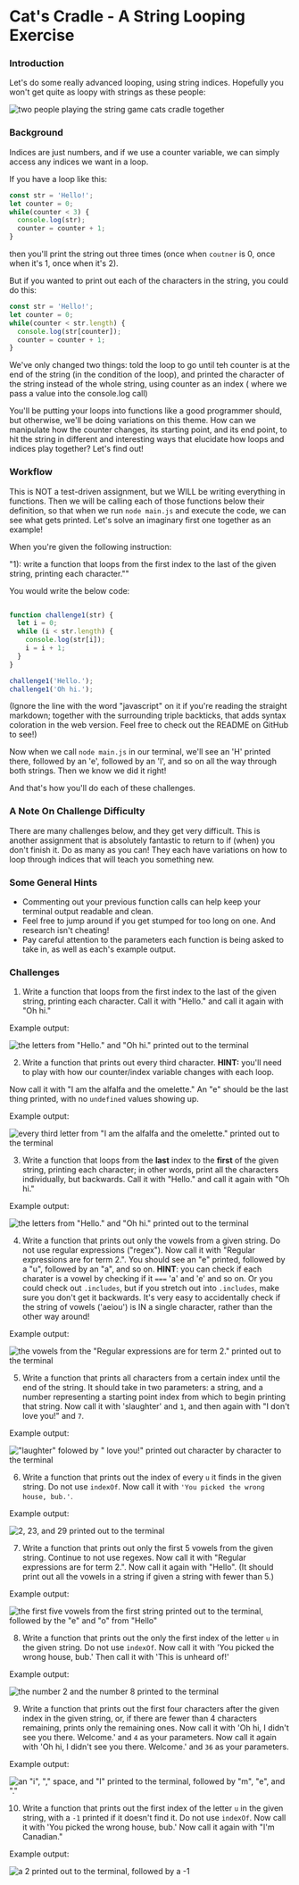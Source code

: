 # Cat's Cradle - A String Looping Exercise

### Introduction

Let's do some really advanced looping, using string indices. Hopefully you won't get quite as loopy with strings as these people:

![two people playing the string game cats cradle together](./assets/cats-cradle.jpg)

### Background

Indices are just numbers, and if we use a counter variable, we can simply access any indices we want in a loop.

If you have a loop like this:

``` javascript
const str = 'Hello!';
let counter = 0;
while(counter < 3) {
  console.log(str);
  counter = counter + 1;
}
```

then you'll print the string out three times (once when `coutner` is 0, once when it's 1, once when it's 2).

But if you wanted to print out each of the characters in the string, you could do this:

``` javascript
const str = 'Hello!';
let counter = 0;
while(counter < str.length) {
  console.log(str[counter]);
  counter = counter + 1;
}
```
We've only changed two things: told the loop to go until teh counter is at the end of the string (in the condition of the loop), and printed the character of the string instead of the whole string, using counter as an index ( where we pass a value into the console.log call)

You'll be putting your loops into functions like a good programmer should, but otherwise, we'll be doing variations on this theme. How can we manipulate how the counter changes, its starting point, and its end point, to hit the string in different and interesting ways that elucidate how loops and indices play together? Let's find out!
### Workflow

This is NOT a test-driven assignment, but we WILL be writing everything in functions. Then we will be calling each of those functions below their definition, so that when we run `node main.js` and execute the code, we can see what gets printed. Let's solve an imaginary first one together as an example!

When you're given the following instruction:

"1): write a function that loops from the first index to the last of the given string, printing each character.""

You would write the below code: 

```javascript

function challenge1(str) {
  let i = 0;
  while (i < str.length) {
    console.log(str[i]);
    i = i + 1;
  }
}

challenge1('Hello.');
challenge1('Oh hi.');
```

(Ignore the line with the word "javascript" on it if you're reading the straight markdown; together with the  surrounding triple backticks, that adds syntax coloration in the web version. Feel free to check out the README on GitHub to see!)

Now when we call `node main.js` in our terminal, we'll see an 'H' printed there, followed by an 'e', followed by an 'l', and so on all the way through both strings. Then we know we did it right!

And that's how you'll do each of these challenges.


### A Note On Challenge Difficulty

There are many challenges below, and they get very difficult. This is another assignment that is absolutely fantastic to return to if (when) you don't finish it. Do as many as you can! They each have variations on how to loop through indices that will teach you something new.


### Some General Hints

* Commenting out your previous function calls can help keep your terminal output readable and clean.
* Feel free to jump around if you get stumped for too long on one. And research isn't cheating!
* Pay careful attention to the parameters each function is being asked to take in, as well as each's example output.


### Challenges

1) Write a function that loops from the first index to the last of the given string, printing each character. Call it with "Hello." and call it again with "Oh hi."

Example output:

![the letters from "Hello." and "Oh hi." printed out to the terminal](./assets/challenge-1.png)

2) Write a function that prints out every third character. **HINT:** you'll need to play with how our counter/index variable changes with each loop.

Now call it with "I am the alfalfa and the omelette." An "e" should be the last thing printed, with no `undefined` values showing up.

Example output:

![every third letter from "I am the alfalfa and the omelette." printed out to the terminal](./assets/challenge-2.png)

3) Write a function that loops from the **last** index to the **first** of the given string, printing each character; in other words, print all the characters individually, but backwards. Call it with "Hello." and call it again with "Oh hi."

Example output:

![the letters from "Hello." and "Oh hi." printed out to the terminal](./assets/challenge-3.png)

4) Write a function that prints out only the vowels from a given string. Do not use regular expressions ("regex"). Now call it with "Regular expressions are for term 2.". You should see an "e" printed, followed by a "u", followed by an "a", and so on. **HINT**: you can check if each charater is a vowel by checking if it `===` 'a' and 'e' and so on. Or you could check out `.includes`, but if you stretch out into `.includes`, make sure you don't get it backwards. It's very easy to accidentally check if the string of vowels ('aeiou') is IN a single character, rather than the other way around!

Example output:

![the vowels from the "Regular expressions are for term 2." printed out to the terminal](./assets/challenge-4.png)

5) Write a function that prints all characters from a certain index until the end of the string. It should take in two parameters: a string, and a number representing a starting point index from which to begin printing that string. Now call it with 'slaughter' and `1`, and then again with "I don't love you!" and `7`.

Example output:

!["laughter" folowed by " love you!" printed out character by character to the terminal](./assets/challenge-5.png)

6) Write a function that prints out the index of every `u` it finds in the given string. Do not use `indexOf`. Now call it with `'You picked the wrong house, bub.'`.

Example output:

![2, 23, and 29 printed out to the terminal](./assets/challenge-6.png)

7) Write a function that prints out only the first 5 vowels from the given string. Continue to not use regexes. Now call it with "Regular expressions are for term 2.". Now call it again with "Hello". (It should print out all the vowels in a string if given a string with fewer than 5.)

Example output:

![the first five vowels from the first string printed out to the terminal, followed by the "e" and "o" from "Hello"](./assets/challenge-7.png)

8) Write a function that prints out the only the first index of the letter `u` in the given string. Do not use `indexOf`. Now call it with 'You picked the wrong house, bub.' Then call it with 'This is unheard of!'

Example output:

![the number 2 and the number 8 printed to the terminal](./assets/challenge-8.png)

9) Write a function that prints out the first four characters after the given index in the given string, or, if there are fewer than 4 characters remaining, prints only the remaining ones. Now call it with 'Oh hi, I didn't see you there. Welcome.' and `4` as your parameters. Now call it again with 'Oh hi, I didn't see you there. Welcome.' and `36` as your parameters.

Example output:

![an "i", "," space, and "I" printed to the terminal, followed by "m", "e", and "."](./assets/challenge-9.png)

10) Write a function that prints out the first index of the letter `u` in the given string, with a `-1` printed if it doesn't find it. Do not use `indexOf`. Now call it with 'You picked the wrong house, bub.' Now call it again with "I'm Canadian."

Example output:

![a 2 printed out to the terminal, followed by a -1](./assets/challenge-10.png)

